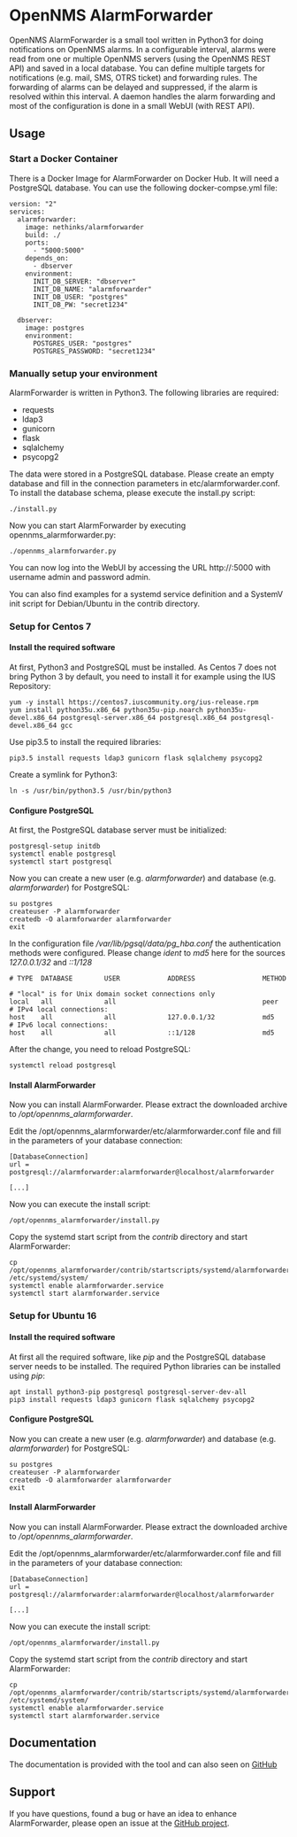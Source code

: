 # OpenNMS AlarmForwarder

OpenNMS AlarmForwarder is a small tool written in Python3 for doing notifications on OpenNMS alarms. In a configurable interval, alarms were read from one or multiple OpenNMS servers (using the OpenNMS REST API) and saved in a local database. You can define multiple targets for notifications (e.g. mail, SMS, OTRS ticket) and forwarding rules. The forwarding of alarms can be delayed and suppressed, if the alarm is resolved within this interval. A daemon handles the alarm forwarding and most of the configuration is done in a small WebUI (with REST API).

## Usage

### Start a Docker Container
There is a Docker Image for AlarmForwarder on Docker Hub. It will need a PostgreSQL database. You can use the following docker-compse.yml file:

```
version: "2"
services:
  alarmforwarder:
    image: nethinks/alarmforwarder
    build: ./
    ports:
      - "5000:5000"
    depends_on:
      - dbserver
    environment:
      INIT_DB_SERVER: "dbserver"
      INIT_DB_NAME: "alarmforwarder"
      INIT_DB_USER: "postgres"
      INIT_DB_PW: "secret1234"

  dbserver:
    image: postgres
    environment:
      POSTGRES_USER: "postgres"
      POSTGRES_PASSWORD: "secret1234"
```


### Manually setup your environment
AlarmForwarder is written in Python3. The following libraries are required:

* requests
* ldap3
* gunicorn
* flask
* sqlalchemy
* psycopg2

The data were stored in a PostgreSQL database. Please create an empty database and fill in the connection parameters in etc/alarmforwarder.conf. To install the database schema, please execute the install.py script:
```
./install.py
```

Now you can start AlarmForwarder by executing opennms_alarmforwarder.py:

```
./opennms_alarmforwarder.py
```

You can now log into the WebUI by accessing the URL http://<Host>:5000 with username admin and password admin.

You can also find examples for a systemd service definition and a SystemV init script for Debian/Ubuntu in the contrib directory.


### Setup for Centos 7

#### Install the required software
At first, Python3 and PostgreSQL must be installed. As Centos 7 does not bring Python 3 by default, you need to install it for example using the IUS Repository:
```
yum -y install https://centos7.iuscommunity.org/ius-release.rpm
yum install python35u.x86_64 python35u-pip.noarch python35u-devel.x86_64 postgresql-server.x86_64 postgresql.x86_64 postgresql-devel.x86_64 gcc
```

Use pip3.5 to install the required libraries:

```
pip3.5 install requests ldap3 gunicorn flask sqlalchemy psycopg2
```

Create a symlink for Python3:
```
ln -s /usr/bin/python3.5 /usr/bin/python3
```

#### Configure PostgreSQL
At first, the PostgreSQL database server must be initialized:

```
postgresql-setup initdb
systemctl enable postgresql
systemctl start postgresql
```

Now you can create a new user (e.g. _alarmforwarder_) and database (e.g. _alarmforwarder_) for PostgreSQL:

```
su postgres
createuser -P alarmforwarder
createdb -O alarmforwarder alarmforwarder
exit
```

In the configuration file _/var/lib/pgsql/data/pg_hba.conf_ the authentication methods were configured. Please change _ident_ to _md5_ here for the sources _127.0.0.1/32_ and _::1/128_

```
# TYPE  DATABASE        USER            ADDRESS                 METHOD

# "local" is for Unix domain socket connections only
local   all             all                                     peer
# IPv4 local connections:
host    all             all             127.0.0.1/32            md5
# IPv6 local connections:
host    all             all             ::1/128                 md5
```

After the change, you need to reload PostgreSQL:
```
systemctl reload postgresql
```

#### Install AlarmForwarder
Now you can install AlarmForwarder. Please extract the downloaded archive to _/opt/opennms_alarmforwarder_.

Edit the /opt/opennms_alarmforwarder/etc/alarmforwarder.conf file and fill in the parameters of your database connection:

```
[DatabaseConnection]
url = postgresql://alarmforwarder:alarmforwarder@localhost/alarmforwarder

[...]
```

Now you can execute the install script:

```
/opt/opennms_alarmforwarder/install.py
```

Copy the systemd start script from the _contrib_ directory and start AlarmForwarder:

```
cp /opt/opennms_alarmforwarder/contrib/startscripts/systemd/alarmforwarder.service /etc/systemd/system/
systemctl enable alarmforwarder.service
systemctl start alarmforwarder.service
```


### Setup for Ubuntu 16
#### Install the required software
At first all the required software, like _pip_ and the PostgreSQL database server needs to be installed. The required Python libraries can be installed using _pip_:

```
apt install python3-pip postgresql postgresql-server-dev-all
pip3 install requests ldap3 gunicorn flask sqlalchemy psycopg2
```

#### Configure PostgreSQL
Now you can create a new user (e.g. _alarmforwarder_) and database (e.g. _alarmforwarder_) for PostgreSQL:

```
su postgres
createuser -P alarmforwarder
createdb -O alarmforwarder alarmforwarder
exit
```

#### Install AlarmForwarder
Now you can install AlarmForwarder. Please extract the downloaded archive to _/opt/opennms_alarmforwarder_.

Edit the /opt/opennms_alarmforwarder/etc/alarmforwarder.conf file and fill in the parameters of your database connection:

```
[DatabaseConnection]
url = postgresql://alarmforwarder:alarmforwarder@localhost/alarmforwarder

[...]
```

Now you can execute the install script:

```
/opt/opennms_alarmforwarder/install.py
```

Copy the systemd start script from the _contrib_ directory and start AlarmForwarder:

```
cp /opt/opennms_alarmforwarder/contrib/startscripts/systemd/alarmforwarder.service /etc/systemd/system/
systemctl enable alarmforwarder.service
systemctl start alarmforwarder.service
```



## Documentation
The documentation is provided with the tool and can also seen on [GitHub](https://github.com/NETHINKS/opennms_alarmforwarder/blob/master/docs/src/documentation.adoc)



## Support
If you have questions, found a bug or have an idea to enhance AlarmForwarder, please open an issue at the [GitHub project](https://github.com/NETHINKS/opennms_alarmforwarder).
